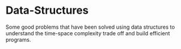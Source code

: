 # Data-Structures
Some good problems that have been solved using data structures to understand the time-space complexity trade off and build efficient programs.
